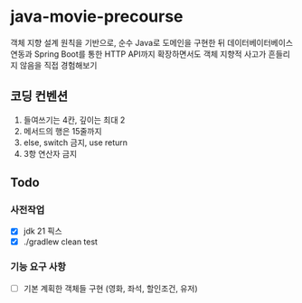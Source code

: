 # java-movie-precourse

객체 지향 설계 원칙을 기반으로, 순수 Java로 도메인을 구현한 뒤
데이터베이터베이스 연동과 Spring Boot를 통한 HTTP API까지 확장하면서도
객체 지향적 사고가 흔들리지 않음을 직접 경험해보기

## 코딩 컨벤션
1. 들여쓰기는 4칸, 깊이는 최대 2
2. 메서드의 행은 15줄까지
3. else, switch 금지, use return
4. 3항 연산자 금지

## Todo
### 사전작업
- [X] jdk 21 픽스
- [X] ./gradlew clean test

### 기능 요구 사항
- [ ] 기본 계획한 객체들 구현 (영화, 좌석, 할인조건, 유저)

